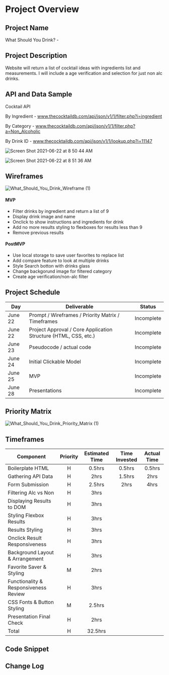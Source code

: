 # 

# Project Overview

## Project Name

What Should You Drink? - 

## Project Description

Website will return a list of cocktail ideas with ingredients list and measurements. I will include a age verification and selection for just non alc drinks.

## API and Data Sample

Cocktail API 

By Ingredient - www.thecocktaildb.com/api/json/v1/1/filter.php?i=ingredient

By Category - www.thecocktaildb.com/api/json/v1/1/filter.php?a=Non_Alcoholic

By Drink ID - www.thecocktaildb.com/api/json/v1/1/lookup.php?i=11147

![Screen Shot 2021-06-22 at 8 50 44 AM](https://user-images.githubusercontent.com/85095722/122951682-14ca3d80-d343-11eb-9587-8a1d0fd751f5.png)

![Screen Shot 2021-06-22 at 8 51 36 AM](https://user-images.githubusercontent.com/85095722/122951699-185dc480-d343-11eb-9b26-b130e78c30ec.png)



## Wireframes
![What_Should_You_Drink_Wireframe (1)](https://user-images.githubusercontent.com/85095722/122952773-dc772f00-d343-11eb-9efe-9379e68a6350.jpg)


#### MVP 

- Filter drinks by ingredient and return a list of 9
- Display drink image and name
- Onclick to show instructions and ingredients for drink
- Add no more results styling to flexboxes for results less than 9
- Remove previous results

#### PostMVP  

- Use local storage to save user favorites to replace list
- Add compare feature to look at multiple drinks
- Style Search botton with drinks glass
- Change backgorund image for filtered category
- Create age verification/non-alc filter

## Project Schedule

|  Day | Deliverable | Status
|---|---| ---|
|June 22| Prompt / Wireframes / Priority Matrix / Timeframes | Incomplete
|June 22| Project Approval / Core Application Structure (HTML, CSS, etc.) | Incomplete
|June 23| Pseudocode / actual code | Incomplete
|June 24| Initial Clickable Model  | Incomplete
|June 25| MVP | Incomplete
|June 28| Presentations | Incomplete

## Priority Matrix

![What_Should_You_Drink_Priority_Matrix (1)](https://user-images.githubusercontent.com/85095722/122944981-dc743080-d33d-11eb-8831-01a53763d1df.jpg)


## Timeframes


| Component | Priority | Estimated Time | Time Invested | Actual Time |
| --- | :---: |  :---: | :---: | :---: |
|	Boilerplate HTML | H | 0.5hrs | 0.5hrs | 0.5hrs |
| Gathering API Data | H | 2hrs| 1.5hrs | 2hrs |
|	Form Submission | H | 2.5hrs |	2hrs | 4hrs |
| Filtering Alc vs Non | H | 3hrs | | |
|	Displaying Results to DOM| H | 3hrs |	|	|
|	Styling Flexbox Results | H | 3hrs |	|	|
| Results Styling | H | 3hrs| | |
| Onclick Result Responsiveness | H | 3hrs |	|	|
|	Background Layout & Arrangement | H	| 3hrs |	|	|
|	Favorite Saver & Styling | M | 2hrs	|	|	|
|	Functionality & Responsiveness Review | H | 3hrs |	|	|
| CSS Fonts & Button Styling | M | 2.5hrs |	|	|
| Presentation Final Check | H | 2hrs |	|	|
| Total | H | 32.5hrs|  |  |

## Code Snippet


## Change Log

